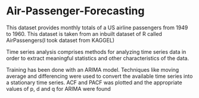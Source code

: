 # Air-Passenger-Forecasting

This dataset provides monthly totals of a US airline passengers from 1949 to 1960. This dataset is taken from an inbuilt dataset of R called AirPassengers(I took dataset from KAGGEL)

Time series analysis comprises methods for analyzing time series data in order to extract meaningful statistics and other characteristics of the data.



Training has been done with an ARIMA model. Techniques like moving average and differencing were used to convert the available time series into a stationary time series. ACF and PACF was plotted and the appropriate values of p, d and q for ARIMA were found
